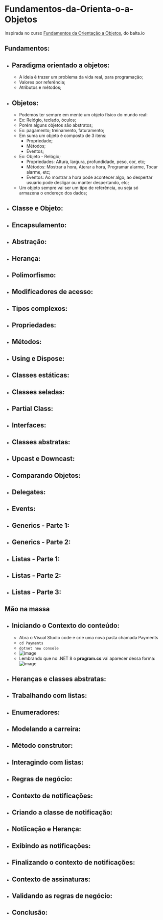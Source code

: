 # Fundamentos-da-Orienta-o-a-Objetos
Inspirada no curso [ Fundamentos da Orientação a Objetos](https://balta.io/player/assistir/08317b43-0ff7-41e1-9d9e-736e5980f0d2), do balta.io
## Fundamentos:
- ## Paradigma orientado a objetos:
  - A ideia é trazer um problema da vida real, para programação;
  - Valores por referência;
  - Atributos e métodos;
- ## Objetos:
  - Podemos ter sempre em mente um objeto físico do mundo real:
  - Ex: Relógio, teclado, óculos;
  - Porém alguns objetos são abstratos;
  - Ex: pagamento; treinamento, faturamento;
  - Em suma um objeto é composto de 3 itens:
    - Propriedade;
    - Métodos;
    - Eventos;
  - Ex: Objeto - Relógio;
    - Propriedades: Altura, largura, profundidade, peso, cor, etc;
    - Métodos: Mostrar a hora, Aterar a hora, Programar alarme, Tocar alarme, etc;
    - Eventos: Ao mostrar a hora pode acontecer algo, ao despertar usuario pode desligar ou manter despertando, etc;
  - Um objeto sempre vai ser um tipo de referência, ou seja só armazena o endereço dos dados;
- ## Classe e Objeto:
- ## Encapsulamento:
- ## Abstração:
- ## Herança:
- ## Polimorfismo:
- ## Modificadores de acesso:
- ## Tipos complexos:
- ## Propriedades:
- ## Métodos:
- ## Using e Dispose:
- ## Classes estáticas:
- ## Classes seladas:
- ## Partial Class:
- ## Interfaces:
- ## Classes abstratas:
- ## Upcast e Downcast:
- ## Comparando Objetos:
- ## Delegates:
- ## Events:
- ## Generics - Parte 1:
- ## Generics - Parte 2:
- ## Listas - Parte 1:
- ## Listas - Parte 2:
- ## Listas - Parte 3:

## Mão na massa
- ## Iniciando o Contexto do conteúdo:
  - Abra o Visual Studio code e crie uma nova pasta chamada Payments
  - ```cd Payments```
  - ```dotnet new console```
  - ![image](https://github.com/TheJessicaBohn/-Fundamentos-da-Orienta-o-a-Objetos/assets/47541659/521a0604-bd2a-4c48-b714-24827387dcf2)
  - Lembrando que no .NET 8 o **program.cs** vai aparecer dessa forma:
  ![image](https://github.com/TheJessicaBohn/-Fundamentos-da-Orienta-o-a-Objetos/assets/47541659/3d0375e6-f328-4a49-9d4c-940b45e40c04)
- ## Heranças e classes abstratas:
- ## Trabalhando com listas:
- ## Enumeradores:
- ## Modelando a carreira:
- ## Método construtor:
- ## Interagindo com listas:
- ## Regras de negócio:
- ## Contexto de notificações:
- ## Criando a classe de notificação:
- ## Notiicação e Herança:
- ## Exibindo as notificações:
- ## Finalizando o contexto de notificações:
- ## Contexto de assinaturas:
- ## Validando as regras de negócio:
- ## Conclusão:
